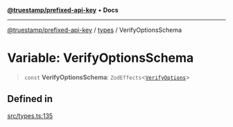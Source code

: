 [**@truestamp/prefixed-api-key**](../../README.md) • **Docs**

***

[@truestamp/prefixed-api-key](../../modules.md) / [types](../README.md) / VerifyOptionsSchema

# Variable: VerifyOptionsSchema

> `const` **VerifyOptionsSchema**: `ZodEffects`\<[`VerifyOptions`](../type-aliases/VerifyOptions.md)\>

## Defined in

[src/types.ts:135](https://github.com/truestamp/prefixed-api-key/blob/a442a9135df9692910e0ddbc7baa293fbe409002/src/types.ts#L135)
